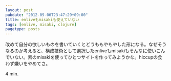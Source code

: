 ```yaml
---
layout: post
pubdate: "2012-09-06T23:47:29+09:00"
title: enliveもmisakiも使えていない
tags: [enlive, misaki, clojure]
pagetype: posts
---
```

改めて自分の欲しいものを書いていくとどうももやもやした形になる。なぜそうなるのか考えると、構成技術として選択したenliveもmisakiもそんなに使いこんでいない。素のmisakiを使ってひとつサイトを作ってみようかな。hiccupの食わず嫌いをやめてさ。

4 min.
